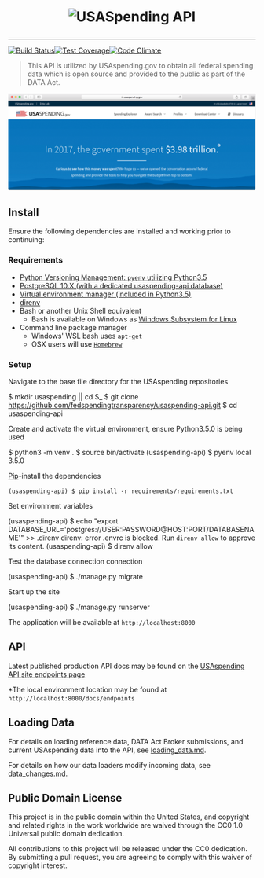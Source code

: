 # <p align="center"><img src="https://www.usaspending.gov/img/logo@2x.png" alt="USASpending API"></p>

---

[![Build Status](https://travis-ci.org/fedspendingtransparency/usaspending-api.svg?branch=master)](https://travis-ci.org/fedspendingtransparency/usaspending-api)[![Test Coverage](https://codeclimate.com/github/fedspendingtransparency/usaspending-api/badges/coverage.svg)](https://codeclimate.com/github/fedspendingtransparency/usaspending-api/coverage)[![Code Climate](https://codeclimate.com/github/fedspendingtransparency/usaspending-api/badges/gpa.svg)](https://codeclimate.com/github/fedspendingtransparency/usaspending-api)

> This API is utilized by USAspending.gov to obtain all federal spending data which is open source and provided to the public as part of the DATA Act.

![USAspending Landing Page](readme.png?raw=true "Readme")

## Install

Ensure the following dependencies are installed and working prior to continuing:

### Requirements

- [Python Versioning Management: `pyenv` utilizing Python3.5](https://github.com/pyenv/pyenv)
- [PostgreSQL 10.X (with a dedicated usaspending-api database)](https://www.postgresql.org/)
- [Virtual environment manager (included in Python3.5)](https://docs.python.org/3/tutorial/venv.html)
- [direnv](https://direnv.net)
- Bash or another Unix Shell equivalent
  - Bash is available on Windows as [Windows Subsystem for Linux](https://docs.microsoft.com/en-us/windows/wsl/install-win10)
- Command line package manager
  - Windows' WSL bash uses `apt-get`
  - OSX users will use [`Homebrew`](https://brew.sh/)

### Setup

Navigate to the base file directory for the USAspending repositories

  $ mkdir usaspending || cd $_
  $ git clone https://github.com/fedspendingtransparency/usaspending-api.git
    $ cd usaspending-api
  
Create and activate the virtual environment, ensure Python3.5.0 is being used

  $ python3 -m venv .
    $ source bin/activate
    (usaspending-api) $ pyenv local 3.5.0

[Pip](https://pip.pypa.io/en/stable/installing/)-install the dependencies
  
    (usaspending-api) $ pip install -r requirements/requirements.txt

Set environment variables

  (usaspending-api) $ echo "export DATABASE_URL='postgres://USER:PASSWORD@HOST:PORT/DATABASENAME'" >> .direnv
  direnv: error .envrc is blocked. Run `direnv allow` to approve its content.
  (usaspending-api) $ direnv allow
  
Test the database connection connection

  (usaspending-api) $ ./manage.py migrate

Start up the site

  (usaspending-api) $ ./manage.py runserver
  
The application will be available at `http://localhost:8000`

## API

Latest published production API docs may be found on the [USAspending API site endpoints page](https://api.usaspending.gov/docs/endpoints)

*The local environment location may be found at `http://localhost:8000/docs/endpoints`

## Loading Data

For details on loading reference data, DATA Act Broker submissions, and current USAspending data into the API, see [loading_data.md](loading_data.md).

For details on how our data loaders modify incoming data, see [data_changes.md](data_changes.md).

## Public Domain License

This project is in the public domain within the United States, and copyright and related rights in the work worldwide are waived through the CC0 1.0 Universal public domain dedication.

All contributions to this project will be released under the CC0 dedication. By submitting a pull request, you are agreeing to comply with this waiver of copyright interest.

